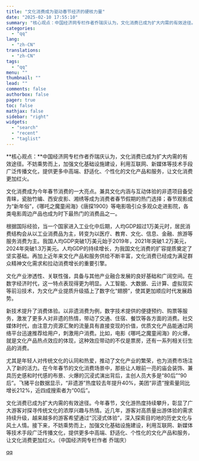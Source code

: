 ```yaml
---
title: "文化消费成为驱动春节经济的硬核力量"
date: "2025-02-10 17:55:10"
summary: "核心观点：中国经济网专栏作者乔瑞庆认为，文化消费已成为扩大内需的有效途径。不妨乘势而上，加强文化..."
categories:
  - "qq"
lang:
  - "zh-CN"
translations:
  - "zh-CN"
tags:
  - "qq"
menu: ""
thumbnail: ""
lead: ""
comments: false
authorbox: false
pager: true
toc: false
mathjax: false
sidebar: "right"
widgets:
  - "search"
  - "recent"
  - "taglist"
---
```


**核心观点：**中国经济网专栏作者乔瑞庆认为，文化消费已成为扩大内需的有效途径。不妨乘势而上，加强文化基础设施建设，利用互联网、新媒体等技术手段广泛传播文化，提供更多中高端、舒适化、个性化的文化产品和服务，让文化消费更加红火。

文化消费成为今年春节消费的一大亮点。兼具文化内涵与互动体验的非遗项目备受青睐，瓷胎竹编、西安皮影、湘绣等成为消费者春节假期的热门选择；春节观影成为“新年俗”，《哪吒之魔童闹海》《唐探1900》等电影吸引众多观众走进影院，各类电影周边产品也成为时下最热门的消费品之一。

根据国际经验，当一个国家进入工业化中后期，人均GDP超过1万美元时，居民消费结构会从以工业消费品为主，转变为以医疗、教育、文化、信息、金融、旅游等服务消费为主。我国人均GDP突破1万美元始于2019年，2021年突破1.2万美元，2024年突破1.3万美元。人均GDP的持续增长，为我国文化消费的扩容提质奠定了坚实基础。再加上近年来文化产品和服务供给不断丰富，文化消费已经成为满足群众精神文化需求和拉动消费增长的重要引擎。

文化产业渗透性、关联性强，具备与其他产业融合发展的良好基础和广阔空间。在数字经济时代，这一特点表现得更为明显。人工智能、大数据、云计算、虚拟现实等前沿技术，为文化产业提质升级插上了数字化“翅膀”，使其更加顺应时代发展趋势。

新技术提升了消费体验。以非遗消费为例，数字技术提供的便捷预约、购票等服务，激发了更多人对非遗的热情，带动了交通、住宿、餐饮等各方面的消费。社交媒体时代，由注意力资源汇聚的流量具有直接变现的价值，优质文化产品能通过网络平台迅速推荐给用户，刺激用户消费。比如，电影《哪吒之魔童闹海》的火爆，就是文化产品热点效应的体现，这种效应带动的不仅是票房，还有一系列相关衍生品的消费。

尤其是年轻人对传统文化的认同和热爱，推动了文化产业的繁荣，也为消费市场注入了新的活力。在今年春节的文化消费场景中，那些让人眼前一亮的庙会装饰、兼具历史感和时代感的布景、火爆的沉浸式演出背后，主创人员大多是“80后”“90后”。飞猪平台数据显示，“非遗游”热度较去年提升40%，美团“非遗”搜索量同比增长212%，近四成搜索者为“00后”。

文化消费已成为扩大内需的有效途径。今年春节，文化游热度持续攀升，彰显了广大游客对探寻传统文化的浓厚兴趣与热情。近几年，游客对高质量出游体验的需求持续升级，越来越多的游客希望通过“沉浸式体验”，深入探索目的地的历史文化与风土人情。接下来，不妨乘势而上，加强文化基础设施建设，利用互联网、新媒体等技术手段广泛传播文化，提供更多中高端、舒适化、个性化的文化产品和服务，让文化消费更加红火。（中国经济网专栏作者 乔瑞庆）

[qq](https://new.qq.com/rain/a/20250210A06OZX00)
